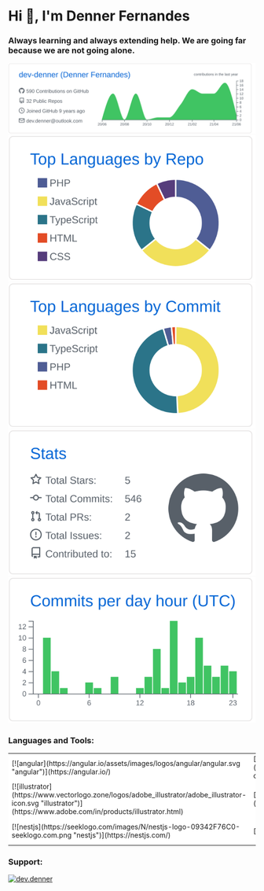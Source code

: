 # Hi 👋, I'm Denner Fernandes
### Always learning and always extending help. We are going far because we are not going alone.

[![](https://raw.githubusercontent.com/dev-denner/dev-denner/master/profile-summary-card-output/github/0-profile-details.svg)](https://github.com/vn7n24fzkq/github-profile-summary-cards)
[![](https://raw.githubusercontent.com/dev-denner/dev-denner/master/profile-summary-card-output/github/1-repos-per-language.svg)](https://github.com/vn7n24fzkq/github-profile-summary-cards)
[![](https://raw.githubusercontent.com/dev-denner/dev-denner/master/profile-summary-card-output/github/2-most-commit-language.svg)](https://github.com/vn7n24fzkq/github-profile-summary-cards)
[![](https://raw.githubusercontent.com/dev-denner/dev-denner/master/profile-summary-card-output/github/3-stats.svg)](https://github.com/vn7n24fzkq/github-profile-summary-cards)
[![](https://raw.githubusercontent.com/dev-denner/dev-denner/master/profile-summary-card-output/github/4-productive-time.svg)](https://github.com/vn7n24fzkq/github-profile-summary-cards)

### Languages and Tools:

<table bgcolor="#fff">
    <tbody>
        <tr>
            <td>[![angular](https://angular.io/assets/images/logos/angular/angular.svg
                "angular")](https://angular.io/)
            </td>
            <td>[![aws](https://raw.githubusercontent.com/devicons/devicon/master/icons/amazonwebservices/amazonwebservices-original-wordmark.svg
                "aws")](https://aws.amazon.com)
            </td>
            <td>[![bash](https://www.vectorlogo.zone/logos/gnu_bash/gnu_bash-icon.svg
                "bash")](https://www.gnu.org/software/bash/)
            </td>
            <td>[![bootstrap](https://raw.githubusercontent.com/devicons/devicon/master/icons/bootstrap/bootstrap-plain-wordmark.svg
                "bootstrap")](https://getbootstrap.com)
            </td>
            <td>[![codeigniter](https://cdn.worldvectorlogo.com/logos/codeigniter.svg
                "codeigniter")](https://codeigniter.com)
            </td>
            <td>[![css3](https://raw.githubusercontent.com/devicons/devicon/master/icons/css3/css3-original-wordmark.svg
                "css3")](https://www.w3schools.com/css/)
            </td>
            <td>[![docker](https://raw.githubusercontent.com/devicons/devicon/master/icons/docker/docker-original-wordmark.svg
                "docker")](https://www.docker.com/)
            </td>
            <td>[![express](https://raw.githubusercontent.com/devicons/devicon/master/icons/express/express-original-wordmark.svg
                "express")](https://expressjs.com)
            </td>
            <td>[![firebase](https://www.vectorlogo.zone/logos/firebase/firebase-icon.svg
                "firebase")](https://firebase.google.com/)
            </td>
            <td>[![gatsby](https://www.vectorlogo.zone/logos/gatsbyjs/gatsbyjs-icon.svg
                "gatsby")](https://www.gatsbyjs.com/)
            </td>
            <td>[![git](https://www.vectorlogo.zone/logos/git-scm/git-scm-icon.svg "git")](https://git-scm.com/)
            </td>
            <td>[![graphql](https://www.vectorlogo.zone/logos/graphql/graphql-icon.svg
                "graphql")](https://graphql.org)
            </td>
            <td>[![html5](https://raw.githubusercontent.com/devicons/devicon/master/icons/html5/html5-original-wordmark.svg
                "html5")](https://www.w3.org/html/)
            </td>
        </tr>
        <tr>
            <td>[![illustrator](https://www.vectorlogo.zone/logos/adobe_illustrator/adobe_illustrator-icon.svg
                "illustrator")](https://www.adobe.com/in/products/illustrator.html)
            </td>
            <td>[![ionic](https://upload.wikimedia.org/wikipedia/commons/d/d1/Ionic_Logo.svg
                "ionic")](https://ionicframework.com)
            </td>
            <td>[![javascript](https://raw.githubusercontent.com/devicons/devicon/master/icons/javascript/javascript-original.svg
                "javascript")](https://developer.mozilla.org/en-US/docs/Web/JavaScript)
            </td>
            <td>[![jekyll](https://www.vectorlogo.zone/logos/jekyllrb/jekyllrb-icon.svg
                "jekyll")](https://jekyllrb.com/)
            </td>
            <td>[![jenkins](https://www.vectorlogo.zone/logos/jenkins/jenkins-icon.svg
                "jenkins")](https://www.jenkins.io)
            </td>
            <td>[![kubernetes](https://www.vectorlogo.zone/logos/kubernetes/kubernetes-icon.svg
                "kubernetes")](https://kubernetes.io)
            </td>
            <td>[![loopback](https://seeklogo.com/images/L/loopback-logo-517982E646-seeklogo.com.png
                "loopback")](https://loopback.io/)
            </td>
            <td>[![linux](https://raw.githubusercontent.com/devicons/devicon/master/icons/linux/linux-original.svg
                "linux")](https://www.linux.org/)
            </td>
            <td>[![mariadb](https://www.vectorlogo.zone/logos/mariadb/mariadb-icon.svg
                "mariadb")](https://mariadb.org/)
            </td>
            <td>[![material](https://upload.wikimedia.org/wikipedia/commons/c/c7/Google_Material_Design_Logo.svg
                "material")](https://material.io/)
            </td>
            <td>[![mongodb](https://raw.githubusercontent.com/devicons/devicon/master/icons/mongodb/mongodb-original-wordmark.svg
                "mongodb")](https://www.mongodb.com/)
            </td>
            <td>[![mssql](https://img.icons8.com/color/452/microsoft-sql-server.png
                "mssql")](https://www.microsoft.com/en-us/sql-server)
            </td>
            <td>[![mysql](https://raw.githubusercontent.com/devicons/devicon/master/icons/mysql/mysql-original-wordmark.svg
                "mysql")](https://www.mysql.com/)
            </td>
        </tr>
        <tr>
            <td>[![nestjs](https://seeklogo.com/images/N/nestjs-logo-09342F76C0-seeklogo.com.png
                "nestjs")](https://nestjs.com/)
            </td>
            <td>[![nextjs](https://cdn.worldvectorlogo.com/logos/nextjs-3.svg "nextjs")](https://nextjs.org/)
            </td>
            <td>[![nodejs](https://raw.githubusercontent.com/devicons/devicon/master/icons/nodejs/nodejs-original-wordmark.svg
                "nodejs")](https://nodejs.org)
            </td>
            <td>[![oracle](https://raw.githubusercontent.com/devicons/devicon/master/icons/oracle/oracle-original.svg
                "oracle")](https://www.oracle.com/)
            </td>
            <td>[![phalcon](https://seeklogo.com/images/P/phalcon-logo-40C2B73D22-seeklogo.com.png
                "phalcon")](https://phalcon.io/en-us)
            </td>
            <td>[![photoshop](https://raw.githubusercontent.com/devicons/devicon/master/icons/photoshop/photoshop-line.svg
                "photoshop")](https://www.photoshop.com/en)
            </td>
            <td>[![php](https://raw.githubusercontent.com/devicons/devicon/master/icons/php/php-original.svg
                "php")](https://www.php.net)
            </td>
            <td>[![postgresql](https://raw.githubusercontent.com/devicons/devicon/master/icons/postgresql/postgresql-original-wordmark.svg
                "postgresql")](https://www.postgresql.org)
            </td>
            <td>[![sass](https://raw.githubusercontent.com/devicons/devicon/master/icons/sass/sass-original.svg
                "sass")](https://sass-lang.com)
            </td>
            <td>[![sqlite](https://www.vectorlogo.zone/logos/sqlite/sqlite-icon.svg
                "sqlite")](https://www.sqlite.org/)
            </td>
            <td>[![typescript](https://raw.githubusercontent.com/devicons/devicon/master/icons/typescript/typescript-original.svg
                "typescript")](https://www.typescriptlang.org/)
            </td>
            <td>[![webpack](https://raw.githubusercontent.com/devicons/devicon/d00d0969292a6569d45b06d3f350f463a0107b0d/icons/webpack/webpack-original-wordmark.svg
                "webpack")](https://webpack.js.org)
            </td>
            <td>[![wordpress](https://4bmeqmoeekpme49a1bkoqq1e-wpengine.netdna-ssl.com/wp-content/uploads/2017/06/wordpress-logo.svg
                "wordpress")](https://wordpress.com/)
            </td>
        </tr>
    </tbody>
</table>

### Support:

[![dev.denner](https://cdn.buymeacoffee.com/buttons/v2/default-yellow.png)](https://www.buymeacoffee.com/dev.denner)